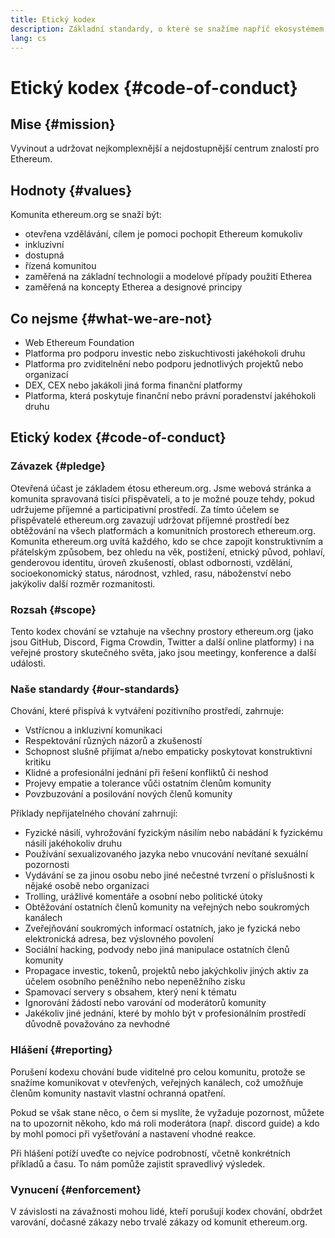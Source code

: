 ```yaml
---
title: Etický kodex
description: Základní standardy, o které se snažíme napříč ekosystémem ethereum.org.
lang: cs
---
```


# Etický kodex {#code-of-conduct}

## Mise {#mission}

Vyvinout a udržovat nejkomplexnější a nejdostupnější centrum znalostí pro Ethereum.

## Hodnoty {#values}

Komunita ethereum.org se snaží být:

- otevřena vzdělávání, cílem je pomoci pochopit Ethereum komukoliv
- inkluzivní
- dostupná
- řízená komunitou
- zaměřená na základní technologii a modelové případy použití Etherea
- zaměřená na koncepty Etherea a designové principy

## Co nejsme {#what-we-are-not}

- Web Ethereum Foundation
- Platforma pro podporu investic nebo ziskuchtivosti jakéhokoli druhu
- Platforma pro zviditelnění nebo podporu jednotlivých projektů nebo organizací
- DEX, CEX nebo jakákoli jiná forma finanční platformy
- Platforma, která poskytuje finanční nebo právní poradenství jakéhokoli druhu

## Etický kodex {#code-of-conduct}

### Závazek {#pledge}

Otevřená účast je základem étosu ethereum.org. Jsme webová stránka a komunita spravovaná tisíci přispěvateli, a to je možné pouze tehdy, pokud udržujeme příjemné a participativní prostředí. Za tímto účelem se přispěvatelé ethereum.org zavazují udržovat příjemné prostředí bez obtěžování na všech platformách a komunitních prostorech ethereum.org. Komunita ethereum.org uvítá každého, kdo se chce zapojit konstruktivním a přátelským způsobem, bez ohledu na věk, postižení, etnický původ, pohlaví, genderovou identitu, úroveň zkušeností, oblast odbornosti, vzdělání, socioekonomický status, národnost, vzhled, rasu, náboženství nebo jakýkoliv další rozměr rozmanitosti.

### Rozsah {#scope}

Tento kodex chování se vztahuje na všechny prostory ethereum.org (jako jsou GitHub, Discord, Figma Crowdin, Twitter a další online platformy) i na veřejné prostory skutečného světa, jako jsou meetingy, konference a další události.

### Naše standardy {#our-standards}

Chování, které přispívá k vytváření pozitivního prostředí, zahrnuje:

- Vstřícnou a inkluzivní komunikaci
- Respektování různých názorů a zkušeností
- Schopnost slušně přijímat a/nebo empaticky poskytovat konstruktivní kritiku
- Klidné a profesionální jednání při řešení konfliktů či neshod
- Projevy empatie a tolerance vůči ostatním členům komunity
- Povzbuzování a posilování nových členů komunity

Příklady nepřijatelného chování zahrnují:

- Fyzické násilí, vyhrožování fyzickým násilím nebo nabádání k fyzickému násilí jakéhokoliv druhu
- Používání sexualizovaného jazyka nebo vnucování nevítané sexuální pozornosti
- Vydávání se za jinou osobu nebo jiné nečestné tvrzení o příslušnosti k nějaké osobě nebo organizaci
- Trolling, urážlivé komentáře a osobní nebo politické útoky
- Obtěžování ostatních členů komunity na veřejných nebo soukromých kanálech
- Zveřejňování soukromých informací ostatních, jako je fyzická nebo elektronická adresa, bez výslovného povolení
- Sociální hacking, podvody nebo jiná manipulace ostatních členů komunity
- Propagace investic, tokenů, projektů nebo jakýchkoliv jiných aktiv za účelem osobního peněžního nebo nepeněžního zisku
- Spamovací servery s obsahem, který není k tématu
- Ignorování žádostí nebo varování od moderátorů komunity
- Jakékoliv jiné jednání, které by mohlo být v profesionálním prostředí důvodně považováno za nevhodné

### Hlášení {#reporting}

Porušení kodexu chování bude viditelné pro celou komunitu, protože se snažíme komunikovat v otevřených, veřejných kanálech, což umožňuje členům komunity nastavit vlastní ochranná opatření.

Pokud se však stane něco, o čem si myslíte, že vyžaduje pozornost, můžete na to upozornit někoho, kdo má roli moderátora (např. discord guide) a kdo by mohl pomoci při vyšetřování a nastavení vhodné reakce.

Při hlášení potíží uveďte co nejvíce podrobností, včetně konkrétních příkladů a času. To nám pomůže zajistit spravedlivý výsledek.

### Vynucení {#enforcement}

V závislosti na závažnosti mohou lidé, kteří porušují kodex chování, obdržet varování, dočasné zákazy nebo trvalé zákazy od komunit ethereum.org.
